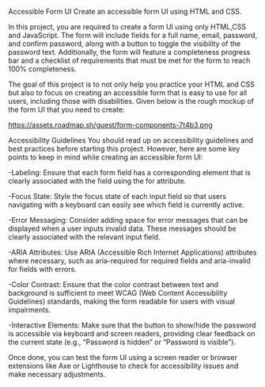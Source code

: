 Accessible Form UI
Create an accessible form UI using HTML and CSS.

In this project, you are required to create a form UI using only HTML,CSS and JavaScript. The form will include fields for a full name, email, password, and confirm password, along with a button to toggle the visibility of the password text. Additionally, the form will feature a completeness progress bar and a checklist of requirements that must be met for the form to reach 100% completeness.

The goal of this project is to not only help you practice your HTML and CSS but also to focus on creating an accessible form that is easy to use for all users, including those with disabilities. Given below is the rough mockup of the form UI that you need to create:

https://assets.roadmap.sh/guest/form-components-7t4b3.png

Accessibility Guidelines
You should read up on accessibility guidelines and best practices before starting this project. However, here are some key points to keep in mind while creating an accessible form UI:

-Labeling: Ensure that each form field has a corresponding <label> element that is clearly associated with the field using the for attribute.

-Focus State: Style the focus state of each input field so that users navigating with a keyboard can easily see which field is currently active.

-Error Messaging: Consider adding space for error messages that can be displayed when a user inputs invalid data. These messages should be clearly associated with the relevant input field.

-ARIA Attributes: Use ARIA (Accessible Rich Internet Applications) attributes where necessary, such as aria-required for required fields and aria-invalid for fields with errors.

-Color Contrast: Ensure that the color contrast between text and background is sufficient to meet WCAG (Web Content Accessibility Guidelines) standards, making the form readable for users with visual impairments.

-Interactive Elements: Make sure that the button to show/hide the password is accessible via keyboard and screen readers, providing clear feedback on the current state (e.g., “Password is hidden” or “Password is visible”).

Once done, you can test the form UI using a screen reader or browser extensions like Axe or Lighthouse to check for accessibility issues and make necessary adjustments.
